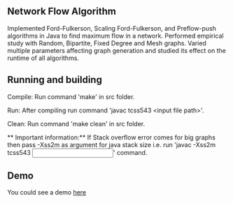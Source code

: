 
## Network Flow Algorithm

Implemented Ford-Fulkerson, Scaling Ford-Fulkerson, and Preflow-push algorithms in Java to find maximum flow in a network.
Performed empirical study with Random, Bipartite, Fixed Degree and Mesh graphs.
Varied multiple parameters affecting graph generation and studied its effect on the runtime of all algorithms.

## Running and building

Compile: Run command 'make' in src folder.

Run: After compiling run command 'javac tcss543 &lt;input file path&gt;'.

Clean: Run command 'make clean' in src folder.


** Important information:** If Stack overflow error comes for big graphs then pass -Xss2m as argument for java stack size i.e. run 'javac -Xss2m tcss543 <input file path>' command.

## Demo

You could see a demo [here](https://www.youtube.com/watch?v=L_5IAb-drw4)
